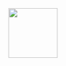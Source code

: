 <div id="header" align="center">
  <img src="https://media.giphy.com/media/Ui7hdGIKmiYcsOSjjJ/giphy.gif" width="100"/>
  
</div>

